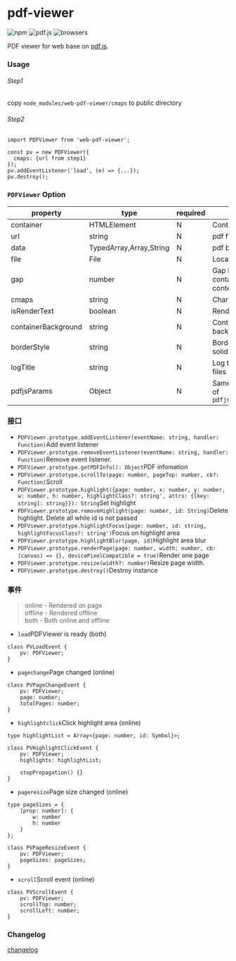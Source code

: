 # pdf-viewer
![npm](https://img.shields.io/npm/v/web-pdf-viewer)
![pdf.js](https://img.shields.io/badge/dependency-mozilla%2Fpdf.js-green)
![browsers](https://img.shields.io/badge/Browsers-Chrome%2C%20IE11%2C%20Edge%2C%20Safari%2C%20Firefox-brightgreen)

PDF viewer for web base on [pdf.js](https://github.com/mozilla/pdf.js).

### Usage
###### Step1
copy `node_modules/web-pdf-viewer/cmaps` to public directory
###### Step2
````
import PDFViewer from 'web-pdf-viewer';

const pv = new PDFViewer({
  cmaps: {url from step1}
});
pv.addEventListener('load', (e) => {...});
pv.destroy();
````

### `PDFViewer` Option
property            |type                      |required  |description
--------------------|--------------------------|----------|-------------------
container           |HTMLElement               |N         |Container
url                 |string                    |N         |pdf file url
data                |TypedArray,Array,String   |N         |pdf binary data
file                |File                      |N         |Local file
gap                 |number                    |N         |Gap between container and content
cmaps               |string                    |N         |Chars url
isRenderText        |boolean                   |N         |Render text layer
containerBackground |string                    |N         |Container background
borderStyle         |string                    |N         |Border style. '1px solid red'
logTitle            |string                    |N         |Log title for different files
pdfjsParams         |Object                    |N         |Same as parameter of `pdfjsLib.getDocument`


### 接口
* `PDFViewer.prototype.addEventListener(eventName: string, handler: Function)`Add event listener
* `PDFViewer.prototype.removeEventListener(eventName: string, handler: Function)`Remove event listener.
* `PDFViewer.prototype.getPDFInfo(): Object`PDF infomation
* `PDFViewer.prototype.scrollTo(page: number, pageTop: number, cb?: Function)`Scroll
* `PDFViewer.prototype.highlight({page: number, x: number, y: number, w: number, h: number, highlightClass?: string', attrs: {[key: string]: string}}): String`Set highlight
* `PDFViewer.prototype.removeHighlight(page: number, id: String)`Delete highlight. Delete all while id is not passed
* `PDFViewer.prototype.highlightFocus(page: number, id: string, highlightFocusClass?: string')`Focus on highlight area
* `PDFViewer.prototype.highlightBlur(page, id)`Highlight area blur
* `PDFViewer.prototype.renderPage(page: number, width: number, cb: (canvas) => {}, devicePixelCompatible = true)`Render one page
* `PDFViewer.prototype.resize(width?: number)`Resize page width.
* `PDFViewer.prototype.destroy()`Destroy instance

### 事件
> online - Rendered on page<br>
> offline - Rendered offline<br>
> both - Both online and offline

* `load`PDFViewer is ready (both)
````
class PVLoadEvent {
    pv: PDFViewer;
}
````
* `pagechange`Page changed (online)
````
class PVPageChangeEvent {
    pv: PDFViewer;
    page: number;
    totalPages: number;
}
````
* `highlightclick`Click highlight area (online)
````
type highlightList = Array<{page: number, id: Symbol}>;

class PVHighlightClickEvent {
    pv: PDFViewer;
    highlights: highlightList;

    stopPropagation() {}
}
````
* `pageresize`Page size changed (online)
````
type pageSizes = {
    [prop: number]: {
        w: number
        h: number
    }
};

class PVPageResizeEvent {
    pv: PDFViewer;
    pageSizes: pageSizes;
}
````
* `scroll`Scroll event (online)
````
class PVScrollEvent {
    pv: PDFViewer;
    scrollTop: number;
    scrollLeft: number;
}
````

### Changelog
[changelog](https://github.com/yinliguo/pdf-viewer/blob/master/CHANGELOG.md)
